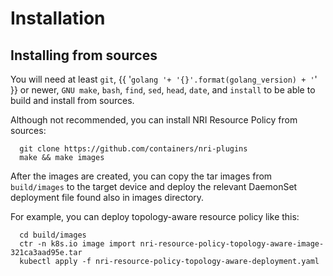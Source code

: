 # Installation

## Installing from sources

You will need at least `git`, {{ '`golang '+ '{}'.format(golang_version) + '`' }} or newer,
`GNU make`, `bash`, `find`, `sed`, `head`, `date`, and `install` to be able to build and install
from sources.

Although not recommended, you can install NRI Resource Policy from sources:

```console
  git clone https://github.com/containers/nri-plugins
  make && make images
```

After the images are created, you can copy the tar images from `build/images` to
the target device and deploy the relevant DaemonSet deployment file found also
in images directory.

For example, you can deploy topology-aware resource policy like this:

```console
  cd build/images
  ctr -n k8s.io image import nri-resource-policy-topology-aware-image-321ca3aad95e.tar
  kubectl apply -f nri-resource-policy-topology-aware-deployment.yaml
```
